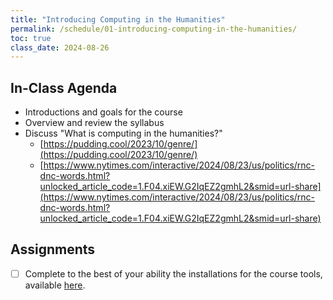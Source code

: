 ```yaml
---
title: "Introducing Computing in the Humanities"
permalink: /schedule/01-introducing-computing-in-the-humanities/
toc: true
class_date: 2024-08-26
---
```

## In-Class Agenda

- Introductions and goals for the course
- Overview and review the syllabus
- Discuss "What is computing in the humanities?" 
  - [https://pudding.cool/2023/10/genre/](https://pudding.cool/2023/10/genre/)
  - [https://www.nytimes.com/interactive/2024/08/23/us/politics/rnc-dnc-words.html?unlocked_article_code=1.F04.xiEW.G2IqEZ2gmhL2&smid=url-share](https://www.nytimes.com/interactive/2024/08/23/us/politics/rnc-dnc-words.html?unlocked_article_code=1.F04.xiEW.G2IqEZ2gmhL2&smid=url-share)

## Assignments

- [ ] Complete to the best of your ability the installations for the course tools, available [here]({{site.baseurl}}//materials/introducing-humanities-computing/01-course-tools/).
